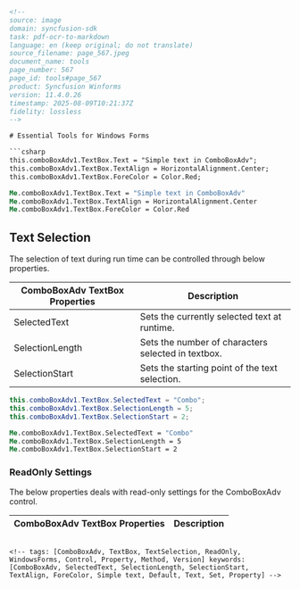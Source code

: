 ```html
<!-- 
source: image
domain: syncfusion-sdk
task: pdf-ocr-to-markdown
language: en (keep original; do not translate)
source_filename: page_567.jpeg
document_name: tools
page_number: 567
page_id: tools#page_567
product: Syncfusion Winforms
version: 11.4.0.26
timestamp: 2025-08-09T10:21:37Z
fidelity: lossless
-->

# Essential Tools for Windows Forms

```csharp
this.comboBoxAdv1.TextBox.Text = "Simple text in ComboBoxAdv";
this.comboBoxAdv1.TextBox.TextAlign = HorizontalAlignment.Center;
this.comboBoxAdv1.TextBox.ForeColor = Color.Red;
```

```vb
Me.comboBoxAdv1.TextBox.Text = "Simple text in ComboBoxAdv"
Me.comboBoxAdv1.TextBox.TextAlign = HorizontalAlignment.Center
Me.comboBoxAdv1.TextBox.ForeColor = Color.Red
```

## Text Selection

The selection of text during run time can be controlled through below properties.

| ComboBoxAdv TextBox Properties | Description |
| --- | --- |
| SelectedText | Sets the currently selected text at runtime. |
| SelectionLength | Sets the number of characters selected in textbox. |
| SelectionStart | Sets the starting point of the text selection. |

```csharp
this.comboBoxAdv1.TextBox.SelectedText = "Combo";
this.comboBoxAdv1.TextBox.SelectionLength = 5;
this.comboBoxAdv1.TextBox.SelectionStart = 2;
```

```vb
Me.comboBoxAdv1.TextBox.SelectedText = "Combo"
Me.comboBoxAdv1.TextBox.SelectionLength = 5
Me.comboBoxAdv1.TextBox.SelectionStart = 2
```

### ReadOnly Settings

The below properties deals with read-only settings for the ComboBoxAdv control.

| ComboBoxAdv TextBox Properties | Description |
| --- | --- |
```

<!-- tags: [ComboBoxAdv, TextBox, TextSelection, ReadOnly, WindowsForms, Control, Property, Method, Version] keywords: [ComboBoxAdv, SelectedText, SelectionLength, SelectionStart, TextAlign, ForeColor, Simple text, Default, Text, Set, Property] -->
